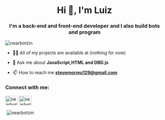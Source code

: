<h1 align="center">Hi 👋, I'm Luiz</h1>
<h3 align="center">I'm a back-end and front-end developer and I also build bots and program</h3>

<p align="left"> <img src="https://komarev.com/ghpvc/?username=nearbotzin&label=Profile%views&color=0e75b6&style=flat" alt="nearbotzin" /> </p>

- 👨‍💻 All of my projects are available at (nothing for now)

- 💬 Ask me about **JavaScript,HTML and DBD.js**

- 📫 How to reach me **stevemorreu129@gmail.com**

<h3 align="left">Connect with me:</h3>
<p align="left">
<a href="https://twitter.com/nearbotzin01" target="blank"><img align="center" src="https://raw.githubusercontent.com/rahuldkjain/github-profile-readme-generator/master/src/images/icons/Social/twitter.svg" alt="nearbotzin01" height="30" width="40" /></a>
<a href="https://instagram.com/nearbotzin7" target="blank"><img align="center" src="https://raw.githubusercontent.com/rahuldkjain/github-profile-readme-generator/master/src/images/icons/Social/instagram.svg" alt="nearbotzin7" height="30" width="40" /></a>
</p>

<p>&nbsp;<img align="center" src="https://github-readme-stats.vercel.app/api?username=nearbotzin&show_icons=true&locale=en" alt="nearbotzin" /></p>
